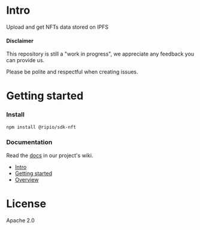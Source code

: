 # Intro

Upload and get NFTs data stored on IPFS

#### Disclaimer

This repository is still a "work in progress", we appreciate any feedback you can provide us.

Please be polite and respectful when creating issues.

# Getting started

### Install

```bash
npm install @ripio/sdk-nft
```

### Documentation

Read the [docs](https://github.com/ripio/sdkjs/wiki) in our project's wiki.

- [Intro](https://github.com/ripio/sdkjs/wiki/1.-Intro)
- [Getting started](https://github.com/ripio/sdkjs/wiki/2.-Getting-started)
- [Overview](https://github.com/ripio/sdkjs/wiki/3.-Overview)

# License

Apache 2.0
